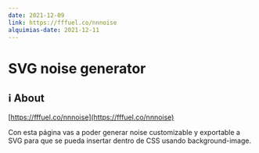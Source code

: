 ```yaml
---
date: 2021-12-09
link: https://fffuel.co/nnnoise
alquimias-date: 2021-12-11
---
```


# SVG noise generator

## ℹ️ About

[https://fffuel.co/nnnoise](https://fffuel.co/nnnoise)

Con esta página vas a poder generar noise customizable y exportable a SVG para que se pueda insertar dentro de CSS usando background-image.


